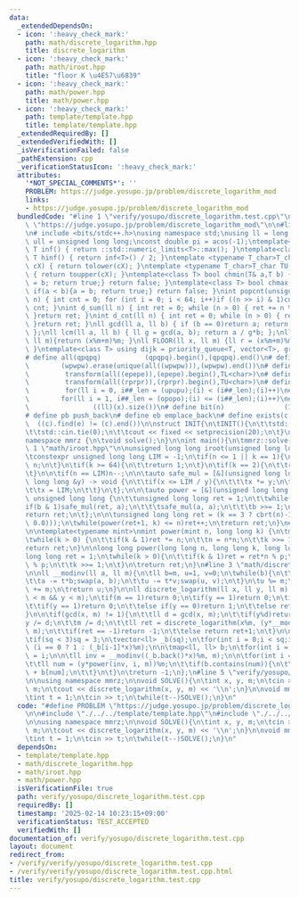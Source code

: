 ```yaml
---
data:
  _extendedDependsOn:
  - icon: ':heavy_check_mark:'
    path: math/discrete_logarithm.hpp
    title: discrete_logarithm
  - icon: ':heavy_check_mark:'
    path: math/iroot.hpp
    title: "floor K \u4E57\u6839"
  - icon: ':heavy_check_mark:'
    path: math/power.hpp
    title: math/power.hpp
  - icon: ':heavy_check_mark:'
    path: template/template.hpp
    title: template/template.hpp
  _extendedRequiredBy: []
  _extendedVerifiedWith: []
  _isVerificationFailed: false
  _pathExtension: cpp
  _verificationStatusIcon: ':heavy_check_mark:'
  attributes:
    '*NOT_SPECIAL_COMMENTS*': ''
    PROBLEM: https://judge.yosupo.jp/problem/discrete_logarithm_mod
    links:
    - https://judge.yosupo.jp/problem/discrete_logarithm_mod
  bundledCode: "#line 1 \"verify/yosupo/discrete_logarithm.test.cpp\"\n#define PROBLEM\
    \ \"https://judge.yosupo.jp/problem/discrete_logarithm_mod\"\n\n#line 1 \"template/template.hpp\"\
    \n# include <bits/stdc++.h>\nusing namespace std;\nusing ll = long long;\nusing\
    \ ull = unsigned long long;\nconst double pi = acos(-1);\ntemplate<class T>constexpr\
    \ T inf() { return ::std::numeric_limits<T>::max(); }\ntemplate<class T>constexpr\
    \ T hinf() { return inf<T>() / 2; }\ntemplate <typename T_char>T_char TL(T_char\
    \ cX) { return tolower(cX); }\ntemplate <typename T_char>T_char TU(T_char cX)\
    \ { return toupper(cX); }\ntemplate<class T> bool chmin(T& a,T b) { if(a > b){a\
    \ = b; return true;} return false; }\ntemplate<class T> bool chmax(T& a,T b) {\
    \ if(a < b){a = b; return true;} return false; }\nint popcnt(unsigned long long\
    \ n) { int cnt = 0; for (int i = 0; i < 64; i++)if ((n >> i) & 1)cnt++; return\
    \ cnt; }\nint d_sum(ll n) { int ret = 0; while (n > 0) { ret += n % 10; n /= 10;\
    \ }return ret; }\nint d_cnt(ll n) { int ret = 0; while (n > 0) { ret++; n /= 10;\
    \ }return ret; }\nll gcd(ll a, ll b) { if (b == 0)return a; return gcd(b, a%b);\
    \ };\nll lcm(ll a, ll b) { ll g = gcd(a, b); return a / g*b; };\nll MOD(ll x,\
    \ ll m){return (x%m+m)%m; }\nll FLOOR(ll x, ll m) {ll r = (x%m+m)%m; return (x-r)/m;\
    \ }\ntemplate<class T> using dijk = priority_queue<T, vector<T>, greater<T>>;\n\
    # define all(qpqpq)           (qpqpq).begin(),(qpqpq).end()\n# define UNIQUE(wpwpw)\
    \        (wpwpw).erase(unique(all((wpwpw))),(wpwpw).end())\n# define LOWER(epepe)\
    \         transform(all((epepe)),(epepe).begin(),TL<char>)\n# define UPPER(rprpr)\
    \         transform(all((rprpr)),(rprpr).begin(),TU<char>)\n# define rep(i,upupu)\
    \         for(ll i = 0, i##_len = (upupu);(i) < (i##_len);(i)++)\n# define reps(i,opopo)\
    \        for(ll i = 1, i##_len = (opopo);(i) <= (i##_len);(i)++)\n# define len(x)\
    \                ((ll)(x).size())\n# define bit(n)               (1LL << (n))\n\
    # define pb push_back\n# define eb emplace_back\n# define exists(c, e)       \
    \  ((c).find(e) != (c).end())\n\nstruct INIT{\n\tINIT(){\n\t\tstd::ios::sync_with_stdio(false);\n\
    \t\tstd::cin.tie(0);\n\t\tcout << fixed << setprecision(20);\n\t}\n}INIT;\n\n\
    namespace mmrz {\n\tvoid solve();\n}\n\nint main(){\n\tmmrz::solve();\n}\n#line\
    \ 1 \"math/iroot.hpp\"\n\nunsigned long long iroot(unsigned long long n, int k=2){\n\
    \tconstexpr unsigned long long LIM = -1;\n\tif(n <= 1 || k == 1){\n\t\treturn\
    \ n;\n\t}\n\tif(k >= 64){\n\t\treturn 1;\n\t}\n\tif(k == 2){\n\t\treturn sqrtl(n);\n\
    \t}\n\n\tif(n == LIM)n--;\n\n\tauto safe_mul = [&](unsigned long long &x, unsigned\
    \ long long &y) -> void {\n\t\tif(x <= LIM / y){\n\t\t\tx *= y;\n\t\t}else{\n\t\
    \t\tx = LIM;\n\t\t}\n\t};\n\n\tauto power = [&](unsigned long long a, int b) ->\
    \ unsigned long long {\n\t\tunsigned long long ret = 1;\n\t\twhile(b){\n\t\t\t\
    if(b & 1)safe_mul(ret, a);\n\t\t\tsafe_mul(a, a);\n\t\t\tb >>= 1;\n\t\t}\n\t\t\
    return ret;\n\t};\n\n\tunsigned long long ret = (k == 3 ? cbrt(n)-1 : pow(n, nextafter(1.0/double(k),\
    \ 0.0)));\n\twhile(power(ret+1, k) <= n)ret++;\n\treturn ret;\n}\n#line 1 \"math/power.hpp\"\
    \n\ntemplate<typename mint>\nmint power(mint n, long long k) {\n\tmint ret = 1;\n\
    \twhile(k > 0) {\n\t\tif(k & 1)ret *= n;\n\t\tn = n*n;\n\t\tk >>= 1;\n\t}\n\t\
    return ret;\n}\n\nlong long power(long long n, long long k, long long p) {\n\t\
    long long ret = 1;\n\twhile(k > 0){\n\t\tif(k & 1)ret = ret*n % p;\n\t\tn = n*n\
    \ % p;\n\t\tk >>= 1;\n\t}\n\treturn ret;\n}\n#line 3 \"math/discrete_logarithm.hpp\"\
    \n\nll __modinv(ll a, ll m){\n\tll b=m, u=1, v=0;\n\twhile(b){\n\t\tll t = a/b;\n\
    \t\ta -= t*b;swap(a, b);\n\t\tu -= t*v;swap(u, v);\n\t}\n\tu %= m;\n\tif(u < 0)u\
    \ += m;\n\treturn u;\n}\n\nll discrete_logarithm(ll x, ll y, ll m) {\n\tassert(x\
    \ < m && y < m);\n\tif(m == 1)return 0;\n\tif(y == 1)return 0;\n\tif(x == 0){\n\
    \t\tif(y == 1)return 0;\n\t\telse if(y == 0)return 1;\n\t\telse return -1;\n\t\
    }\n\n\tif(gcd(x, m) != 1){\n\t\tll d = gcd(x, m);\n\t\tif(y%d)return -1;\n\t\t\
    y /= d;\n\t\tm /= d;\n\t\tll ret = discrete_logarithm(x%m, (y*__modinv(x/d, m))%m,\
    \ m);\n\t\tif(ret == -1)return -1;\n\t\telse return ret+1;\n\t}\n\n\tll sq = iroot(m);\n\
    \tif(sq < 3)sq = 3;\n\tvector<ll> _b(sq);\n\tfor(int i = 0;i < sq;i++)_b[i] =\
    \ (i == 0 ? 1 : (_b[i-1]*x)%m);\n\n\tmap<ll, ll> b;\n\tfor(int i = sq-1;i >= 0;i--)b[_b[i]]\
    \ = i;\n\n\tll inv = __modinv((_b.back()*x)%m, m);\n\n\tfor(int i = 0;i < sq;i++){\n\
    \t\tll num = (y*power(inv, i, m))%m;\n\t\tif(b.contains(num)){\n\t\t\treturn i*sq\
    \ + b[num];\n\t\t}\n\t}\n\treturn -1;\n};\n#line 5 \"verify/yosupo/discrete_logarithm.test.cpp\"\
    \n\nusing namespace mmrz;\n\nvoid SOLVE(){\n\tint x, y, m;\n\tcin >> x >> y >>\
    \ m;\n\tcout << discrete_logarithm(x, y, m) << '\\n';\n}\n\nvoid mmrz::solve(){\n\
    \tint t = 1;\n\tcin >> t;\n\twhile(t--)SOLVE();\n}\n"
  code: "#define PROBLEM \"https://judge.yosupo.jp/problem/discrete_logarithm_mod\"\
    \n\n#include \"./../../template/template.hpp\"\n#include \"./../../math/discrete_logarithm.hpp\"\
    \n\nusing namespace mmrz;\n\nvoid SOLVE(){\n\tint x, y, m;\n\tcin >> x >> y >>\
    \ m;\n\tcout << discrete_logarithm(x, y, m) << '\\n';\n}\n\nvoid mmrz::solve(){\n\
    \tint t = 1;\n\tcin >> t;\n\twhile(t--)SOLVE();\n}\n"
  dependsOn:
  - template/template.hpp
  - math/discrete_logarithm.hpp
  - math/iroot.hpp
  - math/power.hpp
  isVerificationFile: true
  path: verify/yosupo/discrete_logarithm.test.cpp
  requiredBy: []
  timestamp: '2025-02-14 10:23:15+09:00'
  verificationStatus: TEST_ACCEPTED
  verifiedWith: []
documentation_of: verify/yosupo/discrete_logarithm.test.cpp
layout: document
redirect_from:
- /verify/verify/yosupo/discrete_logarithm.test.cpp
- /verify/verify/yosupo/discrete_logarithm.test.cpp.html
title: verify/yosupo/discrete_logarithm.test.cpp
---
```

